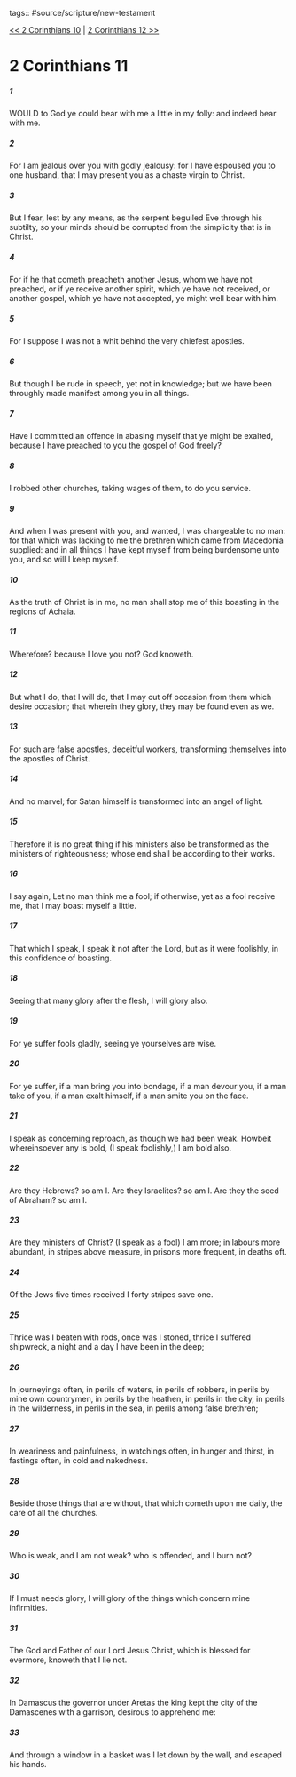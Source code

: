 tags:: #source/scripture/new-testament

[<< 2 Corinthians 10](/new-testament/08_2_Corinthians/2_Corinthians_10.md) | [2 Corinthians 12 >>](/new-testament/08_2_Corinthians/2_Corinthians_12.md)

# 2 Corinthians 11

##### 1

WOULD to God ye could bear with me a little in my folly: and indeed bear with me.

##### 2

For I am jealous over you with godly jealousy: for I have espoused you to one husband, that I may present you as a chaste virgin to Christ.

##### 3

But I fear, lest by any means, as the serpent beguiled Eve through his subtilty, so your minds should be corrupted from the simplicity that is in Christ.

##### 4

For if he that cometh preacheth another Jesus, whom we have not preached, or if ye receive another spirit, which ye have not received, or another gospel, which ye have not accepted, ye might well bear with him.

##### 5

For I suppose I was not a whit behind the very chiefest apostles.

##### 6

But though I be rude in speech, yet not in knowledge; but we have been throughly made manifest among you in all things.

##### 7

Have I committed an offence in abasing myself that ye might be exalted, because I have preached to you the gospel of God freely?

##### 8

I robbed other churches, taking wages of them, to do you service.

##### 9

And when I was present with you, and wanted, I was chargeable to no man: for that which was lacking to me the brethren which came from Macedonia supplied: and in all things I have kept myself from being burdensome unto you, and so will I keep myself.

##### 10

As the truth of Christ is in me, no man shall stop me of this boasting in the regions of Achaia.

##### 11

Wherefore? because I love you not? God knoweth.

##### 12

But what I do, that I will do, that I may cut off occasion from them which desire occasion; that wherein they glory, they may be found even as we.

##### 13

For such are false apostles, deceitful workers, transforming themselves into the apostles of Christ.

##### 14

And no marvel; for Satan himself is transformed into an angel of light.

##### 15

Therefore it is no great thing if his ministers also be transformed as the ministers of righteousness; whose end shall be according to their works.

##### 16

I say again, Let no man think me a fool; if otherwise, yet as a fool receive me, that I may boast myself a little.

##### 17

That which I speak, I speak it not after the Lord, but as it were foolishly, in this confidence of boasting.

##### 18

Seeing that many glory after the flesh, I will glory also.

##### 19

For ye suffer fools gladly, seeing ye yourselves are wise.

##### 20

For ye suffer, if a man bring you into bondage, if a man devour you, if a man take of you, if a man exalt himself, if a man smite you on the face.

##### 21

I speak as concerning reproach, as though we had been weak. Howbeit whereinsoever any is bold, (I speak foolishly,) I am bold also.

##### 22

Are they Hebrews? so am I. Are they Israelites? so am I. Are they the seed of Abraham? so am I.

##### 23

Are they ministers of Christ? (I speak as a fool) I am more; in labours more abundant, in stripes above measure, in prisons more frequent, in deaths oft.

##### 24

Of the Jews five times received I forty stripes save one.

##### 25

Thrice was I beaten with rods, once was I stoned, thrice I suffered shipwreck, a night and a day I have been in the deep;

##### 26

In journeyings often, in perils of waters, in perils of robbers, in perils by mine own countrymen, in perils by the heathen, in perils in the city, in perils in the wilderness, in perils in the sea, in perils among false brethren;

##### 27

In weariness and painfulness, in watchings often, in hunger and thirst, in fastings often, in cold and nakedness.

##### 28

Beside those things that are without, that which cometh upon me daily, the care of all the churches.

##### 29

Who is weak, and I am not weak? who is offended, and I burn not?

##### 30

If I must needs glory, I will glory of the things which concern mine infirmities.

##### 31

The God and Father of our Lord Jesus Christ, which is blessed for evermore, knoweth that I lie not.

##### 32

In Damascus the governor under Aretas the king kept the city of the Damascenes with a garrison, desirous to apprehend me:

##### 33

And through a window in a basket was I let down by the wall, and escaped his hands.
